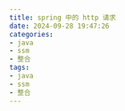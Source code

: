 ```yaml
---
title: spring 中的 http 请求
date: 2024-09-28 19:47:26
categories:
- java
- ssm
- 整合
tags:
- java
- ssm
- 整合
---
```

